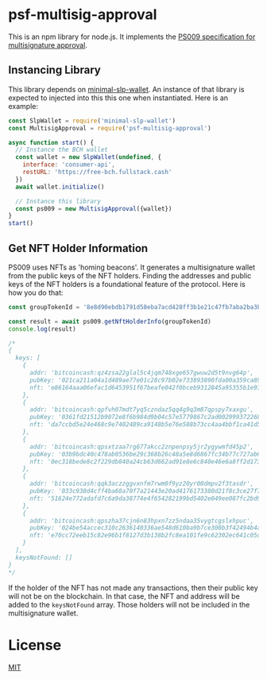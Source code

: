 # psf-multisig-approval

This is an npm library for node.js. It implements the [PS009 specification for multisignature approval](https://github.com/Permissionless-Software-Foundation/specifications/blob/master/ps009-multisig-approval.md).

## Instancing Library
This library depends on [minimal-slp-wallet](https://www.npmjs.com/package/minimal-slp-wallet). An instance of that library is expected to injected into this this one when instantiated. Here is an example:

```javascript
const SlpWallet = require('minimal-slp-wallet')
const MultisigApproval = require('psf-multisig-approval')

async function start() {
  // Instance the BCH wallet
  const wallet = new SlpWallet(undefined, {
    interface: 'consumer-api',
    restURL: 'https://free-bch.fullstack.cash'
  })
  await wallet.initialize()

  // Instance this library
  const ps009 = new MultisigApproval({wallet})
}
start()
```

## Get NFT Holder Information
PS009 uses NFTs as 'homing beacons'. It generates a multisignature wallet from the public keys of the NFT holders. Finding the addresses and public keys of the NFT holders is a foundational feature of the protocol. Here is how you do that:

```javascript
const groupTokenId = '8e8d90ebdb1791d58eba7acd428ff3b1e21c47fb7aba2ba3b5b815aa0fe7d6d5'

const result = await ps009.getNftHolderInfo(groupTokenId)
console.log(result)

/*
{
  keys: [
    {
      addr: 'bitcoincash:qz4zsa22glal5c4jqm748xge657gwuw2d5t9nvg64p',
      pubKey: '021ca211a04a1d489ae77e01c28c97b02e733893890fda00a359ca8956c2e0d259',
      nft: 'e86164aaa06efac1d6453951f67beafe042f0bceb9312845a95355b1e93aa846'
    },
    {
      addr: 'bitcoincash:qpfvh07mdt7yq5czndaz5qq4g9q3m87qpspy7xaxgu',
      pubKey: '0361fd21512b9072e8f6b984d9b04c57e5779867c2ad002999372268770fcb2674',
      nft: 'da7ccbd5e24e468c9e7402489ca9148b5e76e588b73cc4aa4bbf1ca41d5808ab'
    },
    {
      addr: 'bitcoincash:qpsxtzaa7rg677akcc2znpenpsy5jr2ygywmfd45p2',
      pubKey: '03b9bdc40c478ab0536be29c368b26c48a5e8d6867fc34b77c727ab690365aae91',
      nft: '0ec318bede8c2f229db840a24cb63d662ad91e8e6c840e46e6a8ff2d173049ce'
    },
    {
      addr: 'bitcoincash:qqk3aczzggvxnfm7rwm0f9yz20yr00dmpv2f3tasdr',
      pubKey: '033c930d4cff4ba68a70f7a21443e20ad4176173380d21f8c3ce27f7ce947f3246',
      nft: '51624e772adafd7c6a9da38774e4f654282199bd5402e049ee087fc2bd900882'
    },
    {
      addr: 'bitcoincash:qpszha37cjn6n83hpxn7zz5ndaa35vygtcgslxhpuc',
      pubKey: '024be54accec310c2636140336ae548d610ba9b7ce300b3f42494b4a6f2963731f',
      nft: 'e70cc72eeb15c82e96b1f8127d3b138b2fc8ea101fe9c62302ec641c05d4b97d'
    }
  ],
  keysNotFound: []
}
*/
```

If the holder of the NFT has not made any transactions, then their public key will not be on the blockchain. In that case, the NFT and address will be added to the `keysNotFound` array. Those holders will not be included in the multisignature wallet.



# License
[MIT](LICENSE.md)

